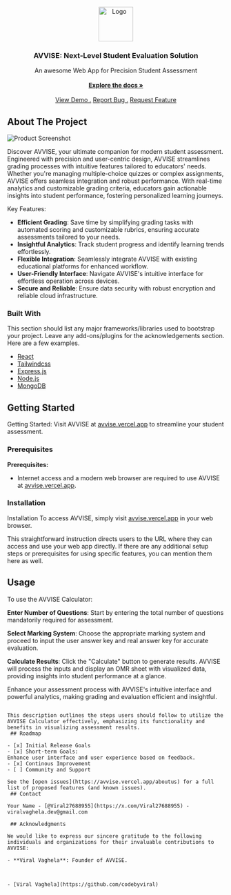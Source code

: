                          
<br/>
<div align="center">
<a href="https://github.com/ShaanCoding/ReadME-Generator">
<img src="https://avvise.vercel.app/assets/avvise-D1-h0MRV.jpeg" alt="Logo" width="80" height="80">
</a>
<h3 align="center">AVVISE: Next-Level Student Evaluation Solution</h3>
<p align="center">
 An awesome Web App for Precision Student Assessment
<br/>
<br/>
<a href="https://avvise.vercel.app/aboutus"><strong>Explore the docs »</strong></a>
<br/>
<br/>
<a href="https://avvise.vercel.app/calculator">View Demo .</a>  
<a href="https://avvise.vercel.app/aboutus">Report Bug .</a>
<a href="https://avvise.vercel.app/aboutus">Request Feature</a>
</p>
</div>

 ## About The Project

![Product Screenshot](https://i.ibb.co/7XG3r8S/Screenshot-2024-07-01-at-7-04-47-PM.png)

Discover AVVISE, your ultimate companion for modern student assessment. Engineered with precision and user-centric design, AVVISE streamlines grading processes with intuitive features tailored to educators' needs. Whether you're managing multiple-choice quizzes or complex assignments, AVVISE offers seamless integration and robust performance. With real-time analytics and customizable grading criteria, educators gain actionable insights into student performance, fostering personalized learning journeys.

Key Features:
- **Efficient Grading**: Save time by simplifying grading tasks with automated scoring and customizable rubrics, ensuring accurate assessments tailored to your needs.
- **Insightful Analytics**: Track student progress and identify learning trends effortlessly.
- **Flexible Integration**: Seamlessly integrate AVVISE with existing educational platforms for enhanced workflow.
- **User-Friendly Interface**: Navigate AVVISE's intuitive interface for effortless operation across devices.
- **Secure and Reliable**: Ensure data security with robust encryption and reliable cloud infrastructure.
 ### Built With

This section should list any major frameworks/libraries used to bootstrap your project. Leave any add-ons/plugins for the acknowledgements section. Here are a few examples.

- [React](https://reactjs.org)
- [Tailwindcss](https://tailwindcss.com/docs)
- [Express.js](https://expressjs.com/)
- [Node.js](https://nodejs.org/docs/latest/api/)
- [MongoDB](https://www.mongodb.com/docs/)
 ## Getting Started

Getting Started: Visit AVVISE at [avvise.vercel.app](https://avvise.vercel.app/) to streamline your student assessment.
 ### Prerequisites

**Prerequisites:**
- Internet access and a modern web browser are required to use AVVISE at [avvise.vercel.app](https://avvise.vercel.app/).
 ### Installation

Installation
To access AVVISE, simply visit [avvise.vercel.app](https://avvise.vercel.app/) in your web browser.

This straightforward instruction directs users to the URL where they can access and use your web app directly. If there are any additional setup steps or prerequisites for using specific features, you can mention them here as well.
 ## Usage

To use the AVVISE Calculator:

**Enter Number of Questions**: Start by entering the total number of questions mandatorily required for assessment.

**Select Marking System**: Choose the appropriate marking system and proceed to input the user answer key and real answer key for accurate evaluation.

**Calculate Results**: Click the "Calculate" button to generate results. AVVISE will process the inputs and display an OMR sheet with visualized data, providing insights into student performance at a glance.

Enhance your assessment process with AVVISE's intuitive interface and powerful analytics, making grading and evaluation efficient and insightful.
```

This description outlines the steps users should follow to utilize the AVVISE Calculator effectively, emphasizing its functionality and benefits in visualizing assessment results.
 ## Roadmap

- [x] Initial Release Goals
- [x] Short-term Goals:
Enhance user interface and user experience based on feedback.
- [x] Continous Improvement
- [ ] Community and Support

See the [open issues](https://avvise.vercel.app/aboutus) for a full list of proposed features (and known issues).
 ## Contact

Your Name - [@Viral27688955](https://x.com/Viral27688955) - viralvaghela.dev@gmail.com

 ## Acknowledgments

We would like to express our sincere gratitude to the following individuals and organizations for their invaluable contributions to AVVISE:

- **Viral Vaghela**: Founder of AVVISE.



- [Viral Vaghela](https://github.com/codebyviral)
